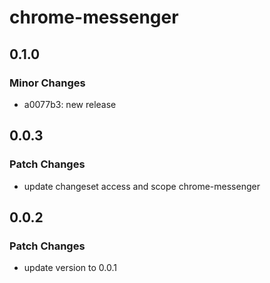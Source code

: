 # chrome-messenger

## 0.1.0

### Minor Changes

- a0077b3: new release

## 0.0.3

### Patch Changes

- update changeset access and scope chrome-messenger

## 0.0.2

### Patch Changes

- update version to 0.0.1
